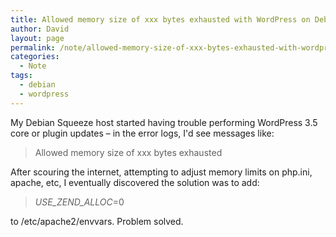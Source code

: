 ```yaml
---
title: Allowed memory size of xxx bytes exhausted with WordPress on Debian
author: David
layout: page
permalink: /note/allowed-memory-size-of-xxx-bytes-exhausted-with-wordpress-on-debian/
categories:
  - Note
tags:
  - debian
  - wordpress
---
```

My Debian Squeeze host started having trouble performing WordPress 3.5 core or plugin updates &#8211; in the error logs, I'd see messages like:

> Allowed memory size of xxx bytes exhausted

After scouring the internet, attempting to adjust memory limits on php.ini, apache, etc, I eventually discovered the solution was to add:

> *USE\_ZEND\_ALLOC*=0

to /etc/apache2/envvars. Problem solved.
